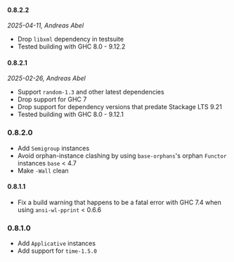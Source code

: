 #### 0.8.2.2

_2025-04-11, Andreas Abel_

- Drop `libxml` dependency in testsuite
- Tested building with GHC 8.0 - 9.12.2

#### 0.8.2.1

_2025-02-26, Andreas Abel_

- Support `random-1.3` and other latest dependencies
- Drop support for GHC 7
- Drop support for dependency versions that predate Stackage LTS 9.21
- Tested building with GHC 8.0 - 9.12.1

### 0.8.2.0

- Add `Semigroup` instances
- Avoid orphan-instance clashing by using `base-orphans`'s orphan `Functor` instances `base` < 4.7
- Make `-Wall` clean

#### 0.8.1.1

- Fix a build warning that happens to be a fatal error with GHC 7.4 when using `ansi-wl-pprint` < 0.6.6

### 0.8.1.0

- Add `Applicative` instances
- Add support for `time-1.5.0`
